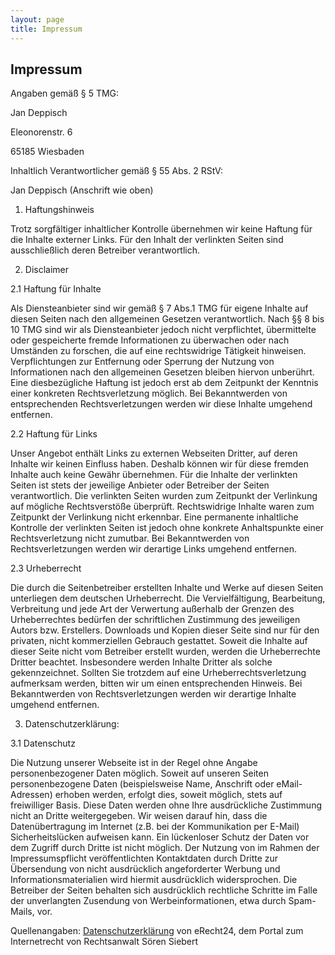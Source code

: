 ```yaml
---
layout: page
title: Impressum
---
```


## Impressum

Angaben gemäß § 5 TMG:

Jan Deppisch

Eleonorenstr. 6

65185 Wiesbaden


Inhaltlich Verantwortlicher gemäß § 55 Abs. 2 RStV:

Jan Deppisch (Anschrift wie oben)

1. Haftungshinweis

Trotz sorgfältiger inhaltlicher Kontrolle übernehmen wir keine Haftung für die Inhalte
	externer Links. Für den Inhalt der verlinkten Seiten sind ausschließlich deren Betreiber
	verantwortlich.

2. Disclaimer

2.1 Haftung für Inhalte

Als Diensteanbieter sind wir gemäß § 7 Abs.1 TMG für eigene Inhalte auf diesen Seiten
	nach den allgemeinen Gesetzen verantwortlich. Nach §§ 8 bis 10 TMG sind wir als
	Diensteanbieter jedoch nicht verpflichtet, übermittelte oder gespeicherte fremde
	Informationen zu überwachen oder nach Umständen zu forschen, die auf eine rechtswidrige
	Tätigkeit hinweisen. Verpflichtungen zur Entfernung oder Sperrung der Nutzung von
	Informationen nach den allgemeinen Gesetzen bleiben hiervon unberührt. Eine
	diesbezügliche Haftung ist jedoch erst ab dem Zeitpunkt der Kenntnis einer konkreten
	Rechtsverletzung möglich. Bei Bekanntwerden von entsprechenden Rechtsverletzungen werden
	wir diese Inhalte umgehend entfernen.

2.2 Haftung für Links

Unser Angebot enthält Links zu externen Webseiten Dritter, auf deren Inhalte wir keinen
	Einfluss haben. Deshalb können wir für diese fremden Inhalte auch keine Gewähr
	übernehmen. Für die Inhalte der verlinkten Seiten ist stets der jeweilige Anbieter oder
	Betreiber der Seiten verantwortlich. Die verlinkten Seiten wurden zum Zeitpunkt der
	Verlinkung auf mögliche Rechtsverstöße überprüft. Rechtswidrige Inhalte waren zum
	Zeitpunkt der Verlinkung nicht erkennbar. Eine permanente inhaltliche Kontrolle der
	verlinkten Seiten ist jedoch ohne konkrete Anhaltspunkte einer Rechtsverletzung nicht
	zumutbar. Bei Bekanntwerden von Rechtsverletzungen werden wir derartige Links umgehend
	entfernen.

2.3 Urheberrecht

Die durch die Seitenbetreiber erstellten Inhalte und Werke auf diesen Seiten unterliegen
	dem deutschen Urheberrecht. Die Vervielfältigung, Bearbeitung, Verbreitung und jede Art
	der Verwertung außerhalb der Grenzen des Urheberrechtes bedürfen der schriftlichen
	Zustimmung des jeweiligen Autors bzw. Erstellers. Downloads und Kopien dieser Seite sind
	nur für den privaten, nicht kommerziellen Gebrauch gestattet. Soweit die Inhalte auf
	dieser Seite nicht vom Betreiber erstellt wurden, werden die Urheberrechte Dritter
	beachtet. Insbesondere werden Inhalte Dritter als solche gekennzeichnet. Sollten Sie
	trotzdem auf eine Urheberrechtsverletzung aufmerksam werden, bitten wir um einen
	entsprechenden Hinweis. Bei Bekanntwerden von Rechtsverletzungen werden wir derartige
	Inhalte umgehend entfernen.

3. Datenschutzerklärung:

3.1 Datenschutz

Die Nutzung unserer Webseite ist in der Regel ohne Angabe personenbezogener Daten
	möglich. Soweit auf unseren Seiten personenbezogene Daten (beispielsweise Name,
	Anschrift oder eMail-Adressen) erhoben werden, erfolgt dies, soweit möglich, stets auf
	freiwilliger Basis. Diese Daten werden ohne Ihre ausdrückliche Zustimmung nicht an
	Dritte weitergegeben.&nbsp;Wir weisen darauf hin, dass die Datenübertragung im Internet
	(z.B. bei der Kommunikation per E-Mail) Sicherheitslücken aufweisen kann. Ein
	lückenloser Schutz der Daten vor dem Zugriff durch Dritte ist nicht möglich.&nbsp;Der
	Nutzung von im Rahmen der Impressumspflicht veröffentlichten Kontaktdaten durch Dritte
	zur Übersendung von nicht ausdrücklich angeforderter Werbung und Informationsmaterialien
	wird hiermit ausdrücklich widersprochen. Die Betreiber der Seiten behalten sich
	ausdrücklich rechtliche Schritte im Falle der unverlangten Zusendung von
	Werbeinformationen, etwa durch Spam-Mails, vor.

Quellenangaben: <a href="http://www.e-recht24.de/muster-datenschutzerklaerung.htm" target="_blank">Datenschutzerklärung</a>&nbsp;von eRecht24, dem Portal
	zum Internetrecht von Rechtsanwalt Sören Siebert
